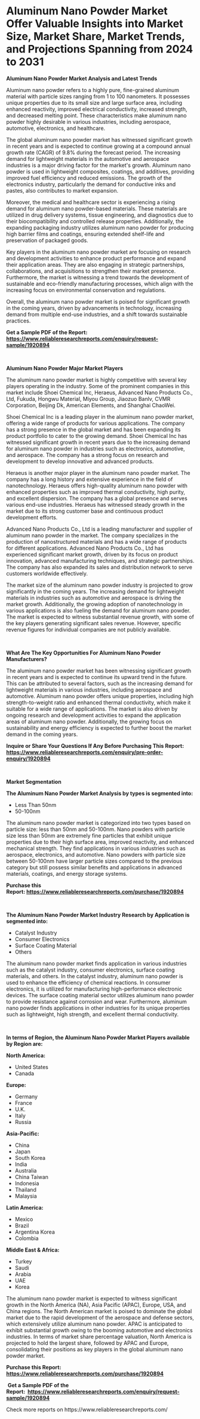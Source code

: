 <p><h1>Aluminum Nano Powder Market Offer Valuable Insights into Market Size, Market Share, Market Trends, and Projections Spanning from 2024 to 2031</h1></p><p><strong>Aluminum Nano Powder Market Analysis and Latest Trends</strong></p>
<p><p>Aluminum nano powder refers to a highly pure, fine-grained aluminum material with particle sizes ranging from 1 to 100 nanometers. It possesses unique properties due to its small size and large surface area, including enhanced reactivity, improved electrical conductivity, increased strength, and decreased melting point. These characteristics make aluminum nano powder highly desirable in various industries, including aerospace, automotive, electronics, and healthcare.</p><p>The global aluminum nano powder market has witnessed significant growth in recent years and is expected to continue growing at a compound annual growth rate (CAGR) of 9.8% during the forecast period. The increasing demand for lightweight materials in the automotive and aerospace industries is a major driving factor for the market's growth. Aluminum nano powder is used in lightweight composites, coatings, and additives, providing improved fuel efficiency and reduced emissions. The growth of the electronics industry, particularly the demand for conductive inks and pastes, also contributes to market expansion.</p><p>Moreover, the medical and healthcare sector is experiencing a rising demand for aluminum nano powder-based materials. These materials are utilized in drug delivery systems, tissue engineering, and diagnostics due to their biocompatibility and controlled release properties. Additionally, the expanding packaging industry utilizes aluminum nano powder for producing high barrier films and coatings, ensuring extended shelf-life and preservation of packaged goods.</p><p>Key players in the aluminum nano powder market are focusing on research and development activities to enhance product performance and expand their application areas. They are also engaging in strategic partnerships, collaborations, and acquisitions to strengthen their market presence. Furthermore, the market is witnessing a trend towards the development of sustainable and eco-friendly manufacturing processes, which align with the increasing focus on environmental conservation and regulations.</p><p>Overall, the aluminum nano powder market is poised for significant growth in the coming years, driven by advancements in technology, increasing demand from multiple end-use industries, and a shift towards sustainable practices.</p></p>
<p><strong>Get a Sample PDF of the Report:&nbsp; <a href="https://www.reliableresearchreports.com/enquiry/request-sample/1920894">https://www.reliableresearchreports.com/enquiry/request-sample/1920894</a></strong></p>
<p>&nbsp;</p>
<p><strong>Aluminum Nano Powder Major Market Players</strong></p>
<p><p>The aluminum nano powder market is highly competitive with several key players operating in the industry. Some of the prominent companies in this market include Shoei Chemical Inc, Heraeus, Advanced Nano Products Co., Ltd, Fukuda, Hongwu Material, Miyou Group, Jiaozuo Banlv, CVMR Corporation, Beijing Dk, American Elements, and Shanghai ChaoWei.</p><p>Shoei Chemical Inc is a leading player in the aluminum nano powder market, offering a wide range of products for various applications. The company has a strong presence in the global market and has been expanding its product portfolio to cater to the growing demand. Shoei Chemical Inc has witnessed significant growth in recent years due to the increasing demand for aluminum nano powder in industries such as electronics, automotive, and aerospace. The company has a strong focus on research and development to develop innovative and advanced products.</p><p>Heraeus is another major player in the aluminum nano powder market. The company has a long history and extensive experience in the field of nanotechnology. Heraeus offers high-quality aluminum nano powder with enhanced properties such as improved thermal conductivity, high purity, and excellent dispersion. The company has a global presence and serves various end-use industries. Heraeus has witnessed steady growth in the market due to its strong customer base and continuous product development efforts.</p><p>Advanced Nano Products Co., Ltd is a leading manufacturer and supplier of aluminum nano powder in the market. The company specializes in the production of nanostructured materials and has a wide range of products for different applications. Advanced Nano Products Co., Ltd has experienced significant market growth, driven by its focus on product innovation, advanced manufacturing techniques, and strategic partnerships. The company has also expanded its sales and distribution network to serve customers worldwide effectively.</p><p>The market size of the aluminum nano powder industry is projected to grow significantly in the coming years. The increasing demand for lightweight materials in industries such as automotive and aerospace is driving the market growth. Additionally, the growing adoption of nanotechnology in various applications is also fueling the demand for aluminum nano powder. The market is expected to witness substantial revenue growth, with some of the key players generating significant sales revenue. However, specific revenue figures for individual companies are not publicly available.</p></p>
<p>&nbsp;</p>
<p><strong>What Are The Key Opportunities For Aluminum Nano Powder Manufacturers?</strong></p>
<p><p>The aluminum nano powder market has been witnessing significant growth in recent years and is expected to continue its upward trend in the future. This can be attributed to several factors, such as the increasing demand for lightweight materials in various industries, including aerospace and automotive. Aluminum nano powder offers unique properties, including high strength-to-weight ratio and enhanced thermal conductivity, which make it suitable for a wide range of applications. The market is also driven by ongoing research and development activities to expand the application areas of aluminum nano powder. Additionally, the growing focus on sustainability and energy efficiency is expected to further boost the market demand in the coming years.</p></p>
<p><strong>Inquire or Share Your Questions If Any Before Purchasing This Report: <a href="https://www.reliableresearchreports.com/enquiry/pre-order-enquiry/1920894">https://www.reliableresearchreports.com/enquiry/pre-order-enquiry/1920894</a></strong></p>
<p>&nbsp;</p>
<p><strong>Market Segmentation</strong></p>
<p><strong>The Aluminum Nano Powder Market Analysis by types is segmented into:</strong></p>
<p><ul><li>Less Than 50nm</li><li>50-100nm</li></ul></p>
<p><p>The aluminum nano powder market is categorized into two types based on particle size: less than 50nm and 50-100nm. Nano powders with particle size less than 50nm are extremely fine particles that exhibit unique properties due to their high surface area, improved reactivity, and enhanced mechanical strength. They find applications in various industries such as aerospace, electronics, and automotive. Nano powders with particle size between 50-100nm have larger particle sizes compared to the previous category but still possess similar benefits and applications in advanced materials, coatings, and energy storage systems.</p></p>
<p><strong>Purchase this Report:&nbsp;<a href="https://www.reliableresearchreports.com/purchase/1920894">https://www.reliableresearchreports.com/purchase/1920894</a></strong></p>
<p>&nbsp;</p>
<p><strong>The Aluminum Nano Powder Market Industry Research by Application is segmented into:</strong></p>
<p><ul><li>Catalyst Industry</li><li>Consumer Electronics</li><li>Surface Coating Material</li><li>Others</li></ul></p>
<p><p>The aluminum nano powder market finds application in various industries such as the catalyst industry, consumer electronics, surface coating materials, and others. In the catalyst industry, aluminum nano powder is used to enhance the efficiency of chemical reactions. In consumer electronics, it is utilized for manufacturing high-performance electronic devices. The surface coating material sector utilizes aluminum nano powder to provide resistance against corrosion and wear. Furthermore, aluminum nano powder finds applications in other industries for its unique properties such as lightweight, high strength, and excellent thermal conductivity.</p></p>
<p>&nbsp;</p>
<p><strong>In terms of Region, the Aluminum Nano Powder Market Players available by Region are:</strong></p>
<p>
    <p> <strong> North America: </strong>
        <ul>
            <li>United States</li>
            <li>Canada</li>
        </ul>
        </p> 
    <p> <strong> Europe: </strong>
        <ul>
            <li>Germany</li>
            <li>France</li>
            <li>U.K.</li>
            <li>Italy</li>
            <li>Russia</li>
        </ul>
        </p> 
    <p> <strong> Asia-Pacific: </strong>
        <ul>
            <li>China</li>
            <li>Japan</li>
            <li>South Korea</li>
            <li>India</li>
            <li>Australia</li>
            <li>China Taiwan</li>
            <li>Indonesia</li>
            <li>Thailand</li>
            <li>Malaysia</li>
        </ul>
        </p> 
    <p> <strong> Latin America: </strong>
        <ul>
            <li>Mexico</li>
            <li>Brazil</li>
            <li>Argentina Korea</li>
            <li>Colombia</li>
        </ul>
        </p> 
    <p> <strong> Middle East & Africa: </strong>
        <ul>
            <li>Turkey</li>
            <li>Saudi</li>
            <li>Arabia</li>
            <li>UAE</li>
            <li>Korea</li>
        </ul>
    </p>
    </p>
<p><p>The aluminum nano powder market is expected to witness significant growth in the North America (NA), Asia Pacific (APAC), Europe, USA, and China regions. The North American market is poised to dominate the global market due to the rapid development of the aerospace and defense sectors, which extensively utilize aluminum nano powder. APAC is anticipated to exhibit substantial growth owing to the booming automotive and electronics industries. In terms of market share percentage valuation, North America is projected to hold the largest share, followed by APAC and Europe, consolidating their positions as key players in the global aluminum nano powder market.</p></p>
<p><strong>Purchase this Report: <a href="https://www.reliableresearchreports.com/purchase/1920894">https://www.reliableresearchreports.com/purchase/1920894</a></strong></p>
<p>&nbsp;<strong>Get a Sample PDF of the Report:&nbsp;&nbsp;<a href="https://www.reliableresearchreports.com/enquiry/request-sample/1920894">https://www.reliableresearchreports.com/enquiry/request-sample/1920894</a></strong></p>
<p><strong></strong></p>
<p>Check more reports on https://www.reliableresearchreports.com/</p>